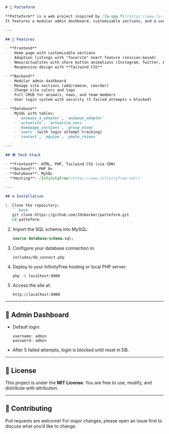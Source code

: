 

```markdown
# 🐾 Patteform

**Patteform** is a web project inspired by [la-spa.fr](https://www.la-spa.fr/), built to help manage an animal adoption platform.  
It features a modular admin dashboard, customizable sections, and a user-friendly frontend for browsing adoption listings, news, and more.  

---

## 🚀 Features

- **Frontend**
  - Home page with customizable sections
  - Adoption listings with "favorite" heart feature (session-based)
  - News/actualités with share button animations (Instagram, Twitter, Email)
  - Responsive design with **Tailwind CSS**

- **Backend**
  - Modular admin dashboard
  - Manage site sections (add/remove, reorder)
  - Change site colors and logo
  - Full CRUD for animals, news, and team members
  - User login system with security (5 failed attempts = blocked)

- **Database**
  - MySQL with tables:
    - `animaux_a_adopter`, `animaux_adopter`
    - `actualite`, `actualite_secs`
    - `homepage_sections`, `group_elems`
    - `users` (with login attempt tracking)
    - `contact`, `equipe`, `photo_chiens`

---

## 🛠️ Tech Stack

- **Frontend**: HTML, PHP, Tailwind CSS (via CDN)
- **Backend**: PHP 8+
- **Database**: MySQL
- **Hosting**: [InfinityFree](https://www.infinityfree.net/)

---

## ⚙️ Installation

1. Clone the repository:
   ```bash
   git clone https://github.com/Jdsbecker/patteform.git
   cd patteform
````

2. Import the SQL schema into MySQL:

   ```sql
   source database/schema.sql;
   ```

3. Configure your database connection in:

   ```
   includes/db_connect.php
   ```

4. Deploy to your InfinityFree hosting or local PHP server:

   ```bash
   php -S localhost:8000
   ```

5. Access the site at:

   ```
   http://localhost:8000
   ```

---

## 🔑 Admin Dashboard

* Default login:

  ```
  username: admin
  password: admin
  ```
* After 5 failed attempts, login is blocked until reset in DB.

---

## 📜 License

This project is under the **MIT License**.
You are free to use, modify, and distribute with attribution.

---

## 🤝 Contributing

Pull requests are welcome!
For major changes, please open an issue first to discuss what you’d like to change.
